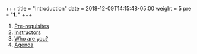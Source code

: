 +++
title = "Introduction"
date = 2018-12-09T14:15:48-05:00
weight = 5
pre = "<b>1. </b>"
+++


1. [Pre-requisites](/docker-k8s-presentation/introduction/pre-requisites/)
2. [Instructors](/docker-k8s-presentation/introduction/whoami/)
3. [Who are you?](/docker-k8s-presentation/introduction/)
4. [Agenda](/docker-k8s-presentation/introduction/agenda/)

